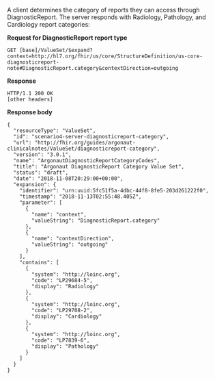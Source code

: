 
A client determines the category of reports they can access through DiagnosticReport. The server responds with Radiology, Pathology, and Cardiology report categories:

**Request for DiagnosticReport report type**

~~~
GET [base]/ValueSet/$expand?context=http://hl7.org/fhir/us/core/StructureDefinition/us-core-diagnosticreport-note#DiagnosticReport.category&contextDirection=outgoing
~~~

**Response**

~~~
HTTP/1.1 200 OK
[other headers]
~~~

**Response body**

~~~
{
  "resourceType": "ValueSet",
  "id": "scenario4-server-diagnosticreport-category",
  "url": "http://fhir.org/guides/argonaut-clinicalnotes/ValueSet/diagnosticreport-category",
  "version": "3.0.1",
  "name": "ArgonautDiagnosticReportCategoryCodes",
  "title": "Argonaut DiagnosticReport Category Value Set",
  "status": "draft",
  "date": "2018-11-08T20:29:00+00:00",
  "expansion": {
    "identifier": "urn:uuid:5fc51f5a-4dbc-44f8-8fe5-203d261222f0",
    "timestamp": "2018-11-13T02:55:48.405Z",
    "parameter": [
      {
        "name": "context",
        "valueString": "DiagnosticReport.category"
      },
      {
        "name": "contextDirection",
        "valueString": "outgoing"
      }
    ],
    "contains": [
      {
        "system": "http://loinc.org",
        "code": "LP29684-5",
        "display": "Radiology"
      },
      {
        "system": "http://loinc.org",
        "code": "LP29708-2",
        "display": "Cardiology"
      },
      {
        "system": "http://loinc.org",
        "code": "LP7839-6",
        "display": "Pathology"
      }
    ]
  }
}
~~~
